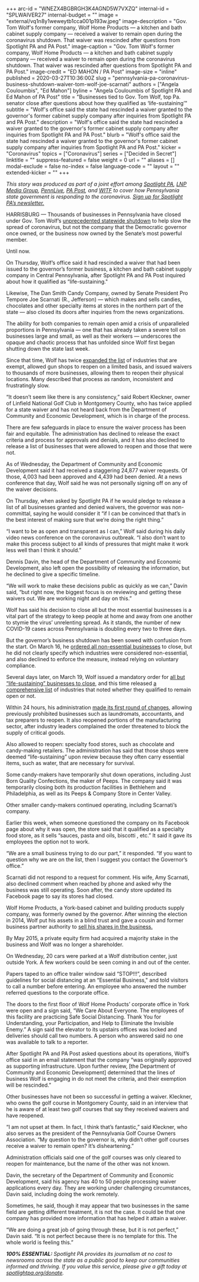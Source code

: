+++
arc-id = "WNEZX4BGBRGH3K4AGND5W7VXZQ"
internal-id = "SPLWAIVER27"
internal-budget = ""
image = "external/vq1n8y1weweytb1cca001p193w.jpeg"
image-description = "Gov. Tom Wolf's former company, Wolf Home Products — a kitchen and bath cabinet supply company — received a waiver to remain open during the coronavirus shutdown. That waiver was rescinded after questions from Spotlight PA and PA Post."
image-caption = "Gov. Tom Wolf's former company, Wolf Home Products — a kitchen and bath cabinet supply company — received a waiver to remain open during the coronavirus shutdown. That waiver was rescinded after questions from Spotlight PA and PA Post."
image-credit = "ED MAHON / PA Post"
image-size = "inline"
published = 2020-03-27T10:36:00Z
slug = "pennsylvania-pa-coronavirus-business-shutdown-waiver-tom-wolf-joe-scarnati"
authors = ["Angela Couloumbis", "Ed Mahon"]
byline = "Angela Couloumbis of Spotlight PA and Ed Mahon of PA Post"
title = "Businesses tied to Gov. Tom Wolf, top Pa. senator close after questions about how they qualified as ‘life-sustaining’"
subtitle = "Wolf's office said the state had rescinded a waiver granted to the governor's former cabinet supply company after inquiries from Spotlight PA and PA Post."
description = "Wolf's office said the state had rescinded a waiver granted to the governor's former cabinet supply company after inquiries from Spotlight PA and PA Post."
blurb = "Wolf's office said the state had rescinded a waiver granted to the governor's former cabinet supply company after inquiries from Spotlight PA and PA Post."
kicker = "Coronavirus"
topics = ["Coronavirus"]
series = ["Decided in Secret"]
linktitle = ""
suppress-featured = false
weight = 0
url = ""
aliases = []
modal-exclude = false
no-index = false
language-code = ""
layout = ""
extended-kicker = ""
+++

<i>This story was produced as part of a joint effort among </i><a href="https://www.spotlightpa.org/"><i>Spotlight PA</i></a><i>, </i><a href="https://lancasteronline.com/"><i>LNP Media Group</i></a><i>, </i><a href="https://www.pennlive.com/"><i>PennLive</i></a><i>, </i><a href="https://papost.org/"><i>PA Post</i></a><i>, and </i><a href="https://www.witf.org/"><i>WITF</i></a><i> to cover how Pennsylvania state government is responding to the coronavirus. </i><a href="https://www.spotlightpa.org/newsletters"><i>Sign up for Spotlight PA’s newsletter.</i></a>

HARRISBURG — Thousands of businesses in Pennsylvania have closed under Gov. Tom Wolf’s <a href="https://www.spotlightpa.org/news/2020/03/pennsylvania-shutdown-lifesustaining-businesses-tom-wolf-shut-down/" target="_blank">unprecedented statewide shutdown</a> to help slow the spread of coronavirus, but not the company that the Democratic governor once owned, or the business now owned by the Senate’s most powerful member.

Until now.

On Thursday, Wolf’s office said it had rescinded a waiver that had been issued to the governor’s former business, a kitchen and bath cabinet supply company in Central Pennsylvania, after Spotlight PA and PA Post inquired about how it qualified as “life-sustaining."

Likewise, The Dan Smith Candy Company, owned by Senate President Pro Tempore Joe Scarnati (R., Jefferson) — which makes and sells candies, chocolates and other specialty items at stores in the northern part of the state — also closed its doors after inquiries from the news organizations.

The ability for both companies to remain open amid a crisis of unparalleled proportions in Pennsylvania — one that has already taken a severe toll on businesses large and small, as well as their workers — underscores the opaque and chaotic process that has unfolded since Wolf first began shutting down the state last week.

<script src="https://www.spotlightpa.org/embed.js" async></script><div data-spl-embed-version="1" data-spl-src="https://www.spotlightpa.org/embeds/donate/?teaser_text=Spotlight%20PA%20depends%20on%20your%20support%20to%20help%20power%20our%20essential%20accountability%20journalism%20about%20the%20state%20government.%20If%20you%20value%20important%20stories%20like%20this%20report%20on%20the%20response%20to%20the%20coronavirus%2C%20please%20make%20a%20donation%20now.&cta_text=YES%2C%20I%20WILL%20CONTRIBUTE"></div>

Since that time, Wolf has twice <a href="https://www.spotlightpa.org/news/2020/03/wolf-coronavirus-shutdown-businesses/" target=_blank>expanded the list</a> of industries that are exempt, allowed gun shops to reopen on a limited basis, and issued waivers to thousands of more businesses, allowing them to reopen their physical locations. Many described that process as random, inconsistent and frustratingly slow.

“It doesn’t seem like there is any consistency,” said Robert Kleckner, owner of Linfield National Golf Club in Montgomery County, who has twice applied for a state waiver and has not heard back from the Department of Community and Economic Development, which is in charge of the process.

There are few safeguards in place to ensure the waiver process has been fair and equitable. The administration has declined to release the exact criteria and process for approvals and denials, and it has also declined to release a list of businesses that were allowed to reopen and those that were not.

As of Wednesday, the Department of Community and Economic Development said it had received a staggering 24,877 waiver requests. Of those, 4,003 had been approved and 4,439 had been denied. At a news conference that day, Wolf said he was not personally signing off on any of the waiver decisions.

On Thursday, when asked by Spotlight PA if he would pledge to release a list of all businesses granted and denied waivers, the governor was non-committal, saying he would consider it “if I can be convinced that that’s in the best interest of making sure that we’re doing the right thing.”

“I want to be as open and transparent as I can,” Wolf said during his daily video news conference on the coronavirus outbreak. “I also don’t want to make this process subject to all kinds of pressures that might make it work less well than I think it should.”

Dennis Davin, the head of the Department of Community and Economic Development, also left open the possibility of releasing the information, but he declined to give a specific timeline.

“We will work to make these decisions public as quickly as we can,” Davin said, “but right now, the biggest focus is on reviewing and getting these waivers out. We are working night and day on this.”

Wolf has said his decision to close all but the most essential businesses is a vital part of the strategy to keep people at home and away from one another to stymie the virus’ unrelenting spread. As it stands, the number of new COVID-19 cases across Pennsylvania is doubling every two to three days.

<script src="https://www.spotlightpa.org/embed.js" async></script><div data-spl-embed-version="1" data-spl-src="https://www.spotlightpa.org/embeds/newsletter/"></div>

But the governor’s business shutdown has been sowed with confusion from the start. On March 16, he <a href="https://www.spotlightpa.org/news/2020/03/pennsylvania-coronavirus-statewide-shutdown-tom-wolf-governor/" target=_blank>ordered all non-essential businesses</a> to close, but he did not clearly specify which industries were considered non-essential, and also declined to enforce the measure, instead relying on voluntary compliance.

Several days later, on March 19, Wolf issued a mandatory order for <a href="https://www.spotlightpa.org/news/2020/03/pennsylvania-shutdown-lifesustaining-businesses-tom-wolf-shut-down/" target="_blank">all but “life-sustaining” businesses to close</a>, and this time released <a href="http://web.archive.org/web/20200324212144/https://www.scribd.com/document/452553026/UPDATED-2-30pm-March-24-2020-Industry-Operation-Guidance">a comprehensive list</a> of industries that noted whether they qualified to remain open or not.

Within 24 hours, his administration <a href="https://www.spotlightpa.org/news/2020/03/wolf-coronavirus-shutdown-businesses/" target=_blank>made its first round of changes</a>, allowing previously prohibited businesses such as laundromats, accountants, and tax preparers to reopen. It also reopened portions of the manufacturing sector, after industry leaders complained the order threatened to block the supply of critical goods.

Also allowed to reopen: specialty food stores, such as chocolate and candy-making retailers. The administration has said that those shops were deemed “life-sustaining” upon review because they often carry essential items, such as water, that are necessary for survival.

Some candy-makers have temporarily shut down operations, including Just Born Quality Confections, the maker of Peeps. The company said it was temporarily closing both its production facilities in Bethlehem and Philadelphia, as well as its Peeps &amp; Company Store in Center Valley.

Other smaller candy-makers continued operating, including Scarnati’s company.

Earlier this week, when someone questioned the company on its Facebook page about why it was open, the store said that it qualified as a specialty food store, as it sells “sauces, pasta and oils, biscotti , etc.” It said it gave its employees the option not to work.

“We are a small business trying to do our part,” it responded. “If you want to question why we are on the list, then I suggest you contact the Governor’s office.”

Scarnati did not respond to a request for comment. His wife, Amy Scarnati, also declined comment when reached by phone and asked why the business was still operating. Soon after, the candy store updated its Facebook page to say its stores had closed.

Wolf Home Products, a York-based cabinet and building products supply company, was formerly owned by the governor. After winning the election in 2014, Wolf put his assets in a blind trust and gave a cousin and former business partner authority to <a href="https://www.witf.org/2015/07/13/gov_tom_wolf_talks_sale_of_his_business_says_it_was_part_of_succession_plan/">sell his shares in the business.</a>

By May 2015, a private equity firm had acquired a majority stake in the business and Wolf was no longer a shareholder.

On Wednesday, 20 cars were parked at a Wolf distribution center, just outside York. A few workers could be seen coming in and out of the center.

Papers taped to an office trailer window said “STOP!!!”, described guidelines for social distancing at an “Essential Business," and told visitors to call a number before entering. An employee who answered the number referred questions to the corporate office.

The doors to the first floor of Wolf Home Products’ corporate office in York were open and a sign said, “We Care About Everyone. The employees of this facility are practicing Safe Social Distancing. Thank You for Understanding, your Participation, and Help to Eliminate the Invisible Enemy.” A sign said the elevator to its upstairs offices was locked and deliveries should call two numbers. A person who answered said no one was available to talk to a reporter.

After Spotlight PA and PA Post asked questions about its operations, Wolf’s office said in an email statement that the company “was originally approved as supporting infrastructure. Upon further review, [the Department of Community and Economic Development] determined that the lines of business Wolf is engaging in do not meet the criteria, and their exemption will be rescinded.”

Other businesses have not been so successful in getting a waiver. Kleckner, who owns the golf course in Montgomery County, said in an interview that he is aware of at least two golf courses that say they received waivers and have reopened.

“I am not upset at them. In fact, I think that’s fantastic,” said Kleckner, who also serves as the president of the Pennsylvania Golf Course Owners Association. “My question to the governor is, why didn’t other golf courses receive a waiver to remain open? It’s disheartening.”

Administration officials said one of the golf courses was only cleared to reopen for maintenance, but the name of the other was not known.

Davin, the secretary of the Department of Community and Economic Development, said his agency has 40 to 50 people processing waiver applications every day. They are working under challenging circumstances, Davin said, including doing the work remotely.

Sometimes, he said, though it may appear that two businesses in the same field are getting different treatment, it is not the case. It could be that one company has provided more information that has helped it attain a waiver.

“We are doing a great job of going through these, but it is not perfect,” Davin said. “It is not perfect because there is no template for this. The whole world is feeling this.”

<i><b>100% ESSENTIAL: </b></i><i>Spotlight PA provides its journalism at no cost to newsrooms across the state as a public good to keep our communities informed and thriving. If you value this service, please give a gift today at </i><a href="https://www.spotlightpa.org/donate"><i>spotlightpa.org/donate</i></a><i>.</i>

<script src="https://www.spotlightpa.org/embed.js" async></script><div data-spl-embed-version="1" data-spl-src="https://www.spotlightpa.org/embeds/tips/?tip_text=Do%20you%20have%20a%20tip%20about%20%3Cb%3Ehow%20Pa.'s%20government%20is%20responding%20to%20the%20coronavirus%3C%2Fb%3E%3F%20Tell%20us."></div>
